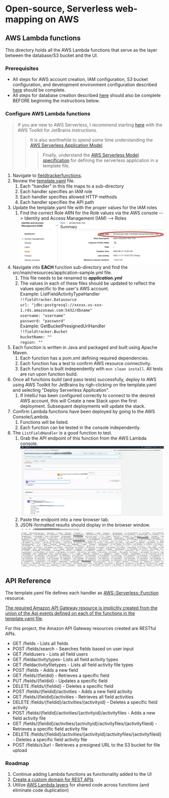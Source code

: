 # Open-source, Serverless web-mapping on AWS
## AWS Lambda functions

This directory holds all the AWS Lambda functions that serve as the layer between the database/S3 bucket and the UI.
### Prerequisites
- All steps for AWS account creation,  IAM configuration, S3 bucket configuration, and development environment configuration described [here](../README.md) should be complete.  
- All steps for database creation described [here](../database/README.md) should also be complete BEFORE beginning the instructions below.  

### Configure AWS Lambda functions
> If you are new to AWS Serverless, I recommend starting [here](https://docs.aws.amazon.com/toolkit-for-jetbrains/latest/userguide/sam.html) with the AWS Toolkit for JetBrains instructions. 
>> It is also worthwhile to spend some time understanding the [AWS Serverless Application Model](https://docs.aws.amazon.com/serverless-application-model/latest/developerguide/what-is-sam.html).
>>> Finally, understand the [AWS Serverless Model specification](https://docs.aws.amazon.com/serverless-application-model/latest/developerguide/sam-specification.html) for defining the serverless application in a template file.
 
1. Navigate to [fieldtrackerfunctions](fieldtrackerfunctions).
2. Review the [template.yaml](fieldtrackerfunctions/template.yaml) file.
   1. Each "handler" in this file maps to a sub-directory 
   2. Each handler specifies an IAM role
   3. Each handler specifies allowed HTTP methods 
   4. Each handler specifies the API path
3. Update the template.yaml file with the proper values for the IAM roles 
   1. Find the correct Role ARN for the Role values via the AWS console --> Identity and Access Management (IAM) --> Roles
   ![Roles](iam_image.png)  
4. Navigate into **EACH** function sub-directory and find the src/main/resources/application-sample.yml file.
   1. This file needs to be renamed to ***application.yml***
   2. The values in each of these files should be updated to reflect the values specific to the user's AWS account.  
  Example: ListFieldActivityTypeHandler  
  `!!fieldtracker.Datasource`     
  `url: "jdbc:postgresql://xxxxx.us-xxx-1.rds.amazonaws.com:5432/dbname"`     
  `username: "username"`      
  `password: "password"`      
   Example: GetBucketPresignedUrlHandler  
   `!!fieldtracker.Bucket`      
   `bucketName: ""`      
   `region: ""`    
5. Each function is written in Java and packaged and built using Apache Maven.  
   1. Each function has a pom.xml defining required dependencies.
   2. Each function has a test to confirm AWS resource connectivity. 
   3. Each function is built independently with `mvn clean install`.  All tests are run upon function build.  
6. Once all functions build (and pass tests) successfully, deploy to AWS using AWS Toolkit for JetBrains by righ-clicking on the template.yaml and selecting "Deploy Serverless Application".
   1. If IntelliJ has been configured correctly to connect to the desired AWS account, this will Create a new Stack upon the first deployment.  Subsequent deployments will update the stack. 
7. Confirm Lambda functions have been deployed by going to the AWS Console/Lambda.  
   1. Functions will be listed.  
   2. Each function can be tested in the console independently. 
8. The `ListFieldHandler` is a good function to test.  
   1. Grab the API endpoint of this function from the AWS Lambda console.  
   ![Lambda function console](2020-11-15_13-55-54.png)
   2. Paste the endpoint into a new browser tab.  
   3. JSON-formatted results should display in the browser window.  
   ![Lambda function results](2020-11-15_14-06-57.png)  


## API Reference
The template.yaml file defines each handler as [AWS::Serverless::Function](https://docs.aws.amazon.com/serverless-application-model/latest/developerguide/sam-resource-function.html) resource.  

[The required Amazon API Gateway resource is implicitly created from the union of the Api events defined on each of the functions in the template.yaml file](https://docs.aws.amazon.com/serverless-application-model/latest/developerguide/sam-resource-api.html).  

For this project, the Amazon API Gateway resources created are RESTful APIs.   

* GET /fields  - Lists all fields
* POST /fields/search - Searches fields based on user input
* GET /fieldusers - Lists all field users
* GET /fieldactivitytypes- Lists all field activity types
* GET /fieldactivityfiletypes - Lists all field activity file types
* POST /fields - Adds a new field
* GET /fields/{fieldid} - Retrieves a specific field
* PUT /fields/{fieldid} - Updates a specific field
* DELETE /fields/{fieldid} - Deletes a specific field
* POST /fields/{fieldid}/activities - Adds a new field activity
* GET /fields/{fieldid}/activities - Retrieves all field activities
* DELETE /fields/{fieldid}/activities/{activityid} - Deletes a specific field activity
* POST /fields/{fieldid}/activities/{activityid}/activityfiles - Adds a new field activity file
* GET /fields/{fieldid}/activities/{activityid}/activityfiles/{activityfileid} - Retrieves a specific field activity file
* DELETE /fields/{fieldid}/activities/{activityid}/activityfiles/{activityfileid} - Deletes a specific field activity file
* POST /fields/s3url - Retrieves a presigned URL to the S3 bucket for file upload

### Roadmap
1. Continue adding Lambda functions as functionality added to the UI
2. [Create a custom domain for REST APIs](https://docs.aws.amazon.com/apigateway/latest/developerguide/how-to-custom-domains.html)
3. Utilize [AWS Lambda layers](https://docs.aws.amazon.com/lambda/latest/dg/configuration-layers.html) for shared code across functions (and eliminate code duplication)


